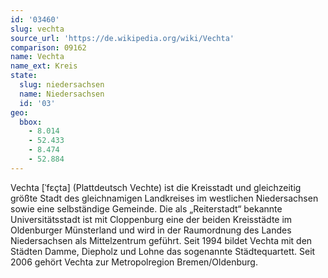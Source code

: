 ```yaml
---
id: '03460'
slug: vechta
source_url: 'https://de.wikipedia.org/wiki/Vechta'
comparison: 09162
name: Vechta
name_ext: Kreis
state:
  slug: niedersachsen
  name: Niedersachsen
  id: '03'
geo:
  bbox:
    - 8.014
    - 52.433
    - 8.474
    - 52.884
---
```


Vechta [ˈfɛçta] (Plattdeutsch Vechte) ist die Kreisstadt und gleichzeitig größte Stadt des gleichnamigen Landkreises im westlichen Niedersachsen sowie eine selbständige Gemeinde. Die als „Reiterstadt“ bekannte Universitätsstadt ist mit Cloppenburg eine der beiden Kreisstädte im Oldenburger Münsterland und wird in der Raumordnung des Landes Niedersachsen als Mittelzentrum geführt. Seit 1994 bildet Vechta mit den Städten Damme, Diepholz und Lohne das sogenannte Städtequartett. Seit 2006 gehört Vechta zur Metropolregion Bremen/Oldenburg.
